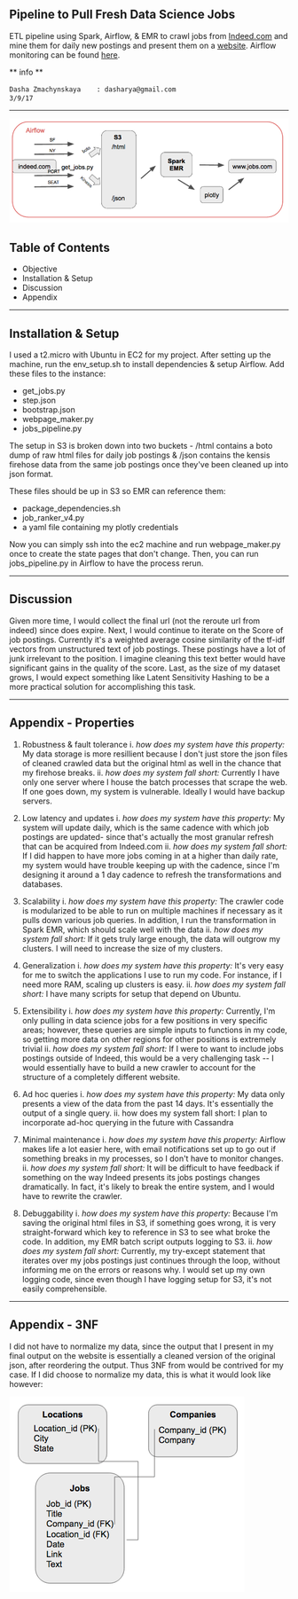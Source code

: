 Pipeline to Pull Fresh Data Science Jobs
----
ETL pipeline using Spark, Airflow, & EMR to crawl jobs from [Indeed.com](https://www.indeed.com/) and mine them for daily new postings and present them on a [website](http://www.jobs.com.s3-website-us-east-1.amazonaws.com/). Airflow monitoring can be found [here](http://ec2-54-82-204-189.compute-1.amazonaws.com:8080/admin/).

** info **  

    Dasha Zmachynskaya    : dasharya@gmail.com
    3/9/17

----

![alt text](data/DAG.png "DAG")

Table of Contents
----
- Objective
- Installation & Setup
- Discussion
- Appendix

----
Installation & Setup
----

I used a t2.micro with Ubuntu in EC2 for my project. After setting up the machine, run the env_setup.sh to install dependencies & setup Airflow. Add these files to the instance:

- get_jobs.py
- step.json
- bootstrap.json
- webpage_maker.py
- jobs_pipeline.py

The setup in S3 is broken down into two buckets - /html contains a boto dump of raw html files for daily job postings & /json contains the kensis firehose data from the same job postings once they've been cleaned up into json format.

These files should be up in S3 so EMR can reference them:
- package_dependencies.sh
- job_ranker_v4.py
- a yaml file containing my plotly credentials

Now you can simply ssh into the ec2 machine and run webpage_maker.py once to create the state pages that don't change. Then, you can run jobs_pipeline.py in Airflow to have the process rerun.

----
Discussion
----

Given more time, I would collect the final url (not the reroute url from indeed) since does expire. Next, I would continue to iterate on the Score of job postings. Currently it's a weighted average cosine similarity of the tf-idf vectors from unstructured text of job postings. These postings have a lot of junk irrelevant to the position. I imagine cleaning this text better would have significant gains in the quality of the score. Last, as the size of my dataset grows, I would expect something like Latent Sensitivity Hashing to be a more practical solution for accomplishing this task.

---
Appendix - Properties
---

1. Robustness & fault tolerance
  i. *how does my system have this property:*
  My data storage is more resillient because I don't just store the json files of cleaned crawled data but the original html as well in the chance that my firehose breaks.
  ii. *how does my system fall short:*
  Currently I have only one server where I house the batch processes that scrape the web. If one goes down, my system is vulnerable. Ideally I would have backup servers.

2. Low latency and updates
  i. *how does my system have this property:*
  My system will update daily, which is the same cadence with which job postings are updated- since that's actually the most granular refresh that can be acquired from Indeed.com
  ii. *how does my system fall short:*
  If I did happen to have more jobs coming in at a higher than daily rate, my system would have trouble keeping up with the cadence, since I'm designing it around a 1 day cadence to refresh the transformations and databases.

3. Scalability
  i. *how does my system have this property:*
  The crawler code is modularized to be able to run on multiple machines if necessary as it pulls down various job queries. In addition, I run the transformation in Spark EMR, which should scale well with the data
  ii. *how does my system fall short:*
  If it gets truly large enough, the data will outgrow my clusters. I will need to increase the size of my clusters.

4. Generalization
  i. *how does my system have this property:*
  It's very easy for me to switch the applications I use to run my code. For instance, if I need more RAM, scaling up clusters is easy.
  ii. *how does my system fall short:*
  I have many scripts for setup that depend on Ubuntu.

5. Extensibility
  i. *how does my system have this property:*
  Currently, I'm only pulling in data science jobs for a few positions in very specific areas; however, these queries are simple inputs to functions in my code, so getting more data on other regions for other positions is extremely trivial
  ii. *how does my system fall short:*
  If I were to want to include jobs postings outside of Indeed, this would be a very challenging task -- I would essentially have to build a new crawler to account for the structure of a completely different website.

6. Ad hoc queries
  i. *how does my system have this property:*
  My data only presents a view of the data from the past 14 days. It's essentially the output of a single query.
  ii. how does my system fall short:
  I plan to incorporate ad-hoc querying in the future with Cassandra

7. Minimal maintenance
  i. *how does my system have this property:*
  Airflow makes life a lot easier here, with email notifications set up to go out if something breaks in my processes, so I don't have to monitor changes.
  ii. *how does my system fall short:*
  It will be difficult to have feedback if something on the way Indeed presents its jobs postings changes dramatically. In fact, it's likely to break the entire system, and I would have to rewrite the crawler.

8. Debuggability
  i. *how does my system have this property:*
  Because I'm saving the original html files in S3, if something goes wrong, it is very straight-forward which key to reference in S3 to see what broke the code. In addition, my EMR batch script outputs logging to S3.
  ii. *how does my system fall short:*
  Currently, my try-except statement that iterates over my jobs postings just continues through the loop, without informing me on the errors or reasons why. I would set up my own logging code, since even though I have logging setup for S3, it's not easily comprehensible.

  ---
  Appendix - 3NF
  ---
I did not have to normalize my data, since the output that I present in my final output on the website is essentially a cleaned version of the original json, after reordering the output. Thus 3NF from would be contrived for my case. If I did choose to normalize my data, this is what it would look like however:

![alt text](data/3NF.png "3NF")
